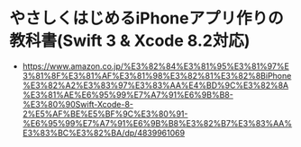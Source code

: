 # やさしくはじめるiPhoneアプリ作りの教科書(Swift 3 & Xcode 8.2対応)
- https://www.amazon.co.jp/%E3%82%84%E3%81%95%E3%81%97%E3%81%8F%E3%81%AF%E3%81%98%E3%82%81%E3%82%8BiPhone%E3%82%A2%E3%83%97%E3%83%AA%E4%BD%9C%E3%82%8A%E3%81%AE%E6%95%99%E7%A7%91%E6%9B%B8-%E3%80%90Swift-Xcode-8-2%E5%AF%BE%E5%BF%9C%E3%80%91-%E6%95%99%E7%A7%91%E6%9B%B8%E3%82%B7%E3%83%AA%E3%83%BC%E3%82%BA/dp/4839961069

